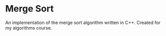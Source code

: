 # Merge Sort

An implementation of the merge sort algorithm written in C++.
Created for my algorithms course.
